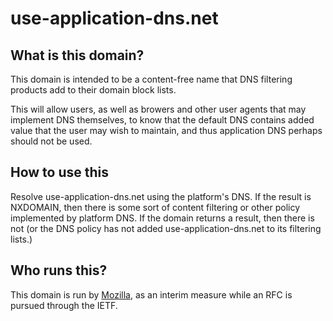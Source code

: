 # use-application-dns.net

## What is this domain?

This domain is intended to be a content-free name that DNS filtering products add to their domain block lists.

This will allow users, as well as browers and other user agents that may implement DNS themselves, to know that the default DNS contains added value that the user may wish to maintain, and thus application DNS perhaps should not be used.

## How to use this

Resolve use-application-dns.net using the platform's DNS. If the result is NXDOMAIN, then there is some sort of content filtering or other policy implemented by platform DNS. If the domain returns a result, then there is not (or the DNS policy has not added use-application-dns.net to its filtering lists.)

## Who runs this?

This domain is run by [Mozilla](https://mozilla.org), as an interim measure while an RFC is pursued through the IETF.
